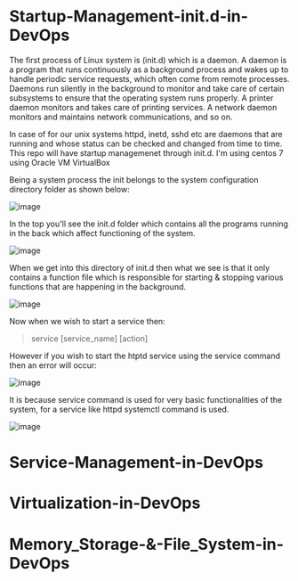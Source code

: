 # Startup-Management-init.d-in-DevOps

The first process of Linux system is (init.d) which is a daemon. A daemon is a program that runs continuously as a background process and wakes up to handle periodic service requests, which often come from remote processes. Daemons run silently in the background to monitor and take care of certain subsystems to ensure that the operating system runs properly. A printer daemon monitors and takes care of printing services. A network daemon monitors and maintains network communications, and so on. 

In case of for our unix systems httpd, inetd, sshd etc are daemons that are running and whose status can be checked and changed from time to time. This repo will have startup managemenet through init.d. I'm using centos 7 using Oracle VM VirtualBox


Being a system process the init belongs to the system configuration directory folder as shown below:

![image](https://user-images.githubusercontent.com/97732099/200033682-4b08bfc3-bd06-4159-abf4-475d6e976c1b.png)


In the top you'll see the init.d folder which contains all the programs running in the back which affect functioning of the system.

![image](https://user-images.githubusercontent.com/97732099/200034014-230c4e68-9aba-4c9b-b773-0c7f89ef7979.png)



When we get into this directory of init.d then what we see is that it only contains a function file which is responsible for starting & stopping various functions that are happening in the background.

![image](https://user-images.githubusercontent.com/97732099/200034397-dac5ec1f-7725-46f2-85ac-5e51cd7ad2a4.png)



Now when we wish to start a service then:
> service [service_name] [action]

However if you wish to start the htptd service using the service command then an error will occur:

![image](https://user-images.githubusercontent.com/97732099/200036833-383a1b22-69d2-4fff-ac89-518b98b0b762.png)

It is because service command is used for very basic functionalities of the system, for a service like httpd systemctl command is used.

![image](https://user-images.githubusercontent.com/97732099/200037195-55b1aabe-4a09-4b5e-94e4-5e49010ab9a2.png)



# Service-Management-in-DevOps




# Virtualization-in-DevOps




# Memory_Storage-&-File_System-in-DevOps





